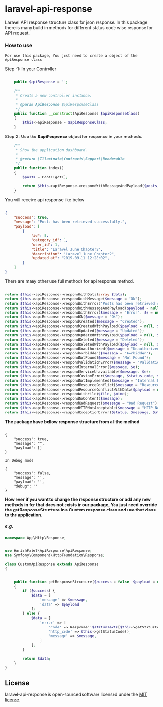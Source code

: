 # laravel-api-response

Laravel API response structure class for json response.
In this package there is many build in methods for different status code wise response for API request.


### How to use

    For use this package, You just need to create a object of the ApiResponse class

Step -1: In your Controller  
```php

    public $apiResponse = '';

    /**
     * Create a new controller instance.
     *
     * @param ApiResponse $apiResponseClass
     */
    public function __construct(ApiResponse $apiResponseClass)
    {
        $this->apiResponse = $apiResponseClass;
    }

```

Step-2: Use the **$apiResponse** object for response in your methods.

```php
    /**
     * Show the application dashboard.
     *
     * @return \Illuminate\Contracts\Support\Renderable
     */
    public function index()
    {
        $posts = Post::get();

        return $this->apiResponse->respondWithMessageAndPayload($posts, 'Posts has been retrieved successfully.');
    }

```

You will receive api response like below

```json

{
    "success": true,
    "message": "Posts has been retrieved successfully.",
    "payload": [
        {
            "id": 5,
            "category_id": 1,
            "user_id": 1,
            "title": "Laravel June Chapter2",
            "description": "Laravel June Chapter2",
            "updated_at": "2019-09-11 12:28:02",
        }
    ]
}

```


There are many other use full methods for api response method.

```php

return $this->apiResponse->respondWithData(array $data);
return $this->apiResponse->respondWithMessage($message = "Ok");
return $this->apiResponse->respondWithError('Posts has been retrieved successfully');
return $this->apiResponse->respondWithMessageAndPayload($payload = null, $message = "Ok");
return $this->apiResponse->respondWithError($message = "Error", $e = null, $data = null);
return $this->apiResponse->respondOk($message = "Ok");
return $this->apiResponse->respondCreated($message = "Created");
return $this->apiResponse->respondCreatedWithPayload($payload = null, $message = "Created");
return $this->apiResponse->respondUpdated($message = "Updated");
return $this->apiResponse->respondUpdatedWithPayload($payload = null, $message = "Updated");
return $this->apiResponse->respondDeleted($message = "Deleted");
return $this->apiResponse->respondDeletedWithPayload($payload = null, $message = "Deleted");
return $this->apiResponse->respondUnauthorized($message = "Unauthorized");
return $this->apiResponse->respondForbidden($message = "Forbidden");
return $this->apiResponse->respondNotFound($message = "Not Found");
return $this->apiResponse->respondValidationError($message = "Validation Error", $data = null);
return $this->apiResponse->respondInternalError($message, $e);
return $this->apiResponse->respondServiceUnavailable($message, $e);
return $this->apiResponse->respondCustomError($message, $status_code, $e);
return $this->apiResponse->respondNotImplemented($message = "Internal Error");
return $this->apiResponse->respondResourceConflict($message = "Resource Already Exists");
return $this->apiResponse->respondResourceConflictWithData($payload = null, $message = "Resource Already Exists", $responseCode = ResponseHTTP::HTTP_CONFLICT);
return $this->apiResponse->respondWithFile($file, $mime);
return $this->apiResponse->respondNoContent($message);
return $this->apiResponse->respondBadRequest($message = "Bad Request");
return $this->apiResponse->respondHTTPNotAcceptable($message = "HTTP Not Acceptable");
return $this->apiResponse->respondExceptionError($status, $message, $status_code, $payload);

```


**The package have bellow response structure from all the method**

```

{
    "success": true,
    "message": "",
    "payload": []
}

In Debug mode

{
    "success": false,
    "message": '',
    "payload": '',
    "debug": ''
}

```

**How ever if you want to change the response structure or add any new methods in for that does not exists in our package, You just need override the getResponseStructure in a Custom response class and use that class to the application.**
##### e.g.

```php
namespace App\Http\Response;


use HarishPatel\ApiResponse\ApiResponse;
use Symfony\Component\HttpFoundation\Response;

class CustomApiResponse extends ApiResponse
{


    public function getResponseStructure($success = false, $payload = null, $message = '', $debug = null)
    {
        if ($success) {
            $data = [
                'message' => $message,
                'data' => $payload
            ];
        } else {
            $data = [
                'error' => [
                    'code' => Response::$statusTexts[$this->getStatusCode()],
                    'http_code' => $this->getStatusCode(),
                    'message' => $message,
                ]
            ];
        }

        return $data;
    }
}
```


## License

laravel-api-response is open-sourced software licensed under the [MIT license](https://opensource.org/licenses/MIT).